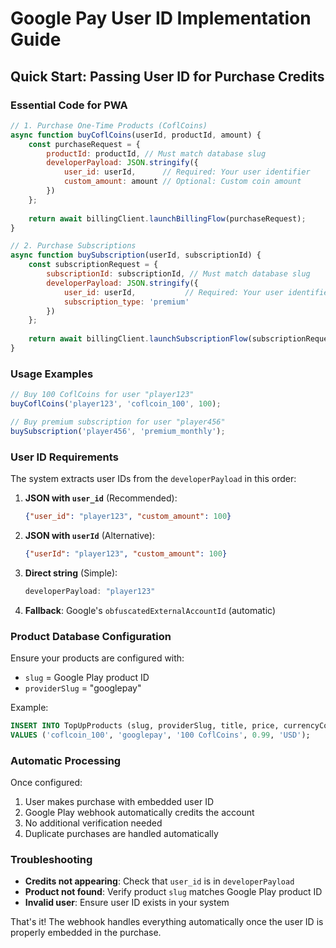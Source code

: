 # Google Pay User ID Implementation Guide

## Quick Start: Passing User ID for Purchase Credits

### Essential Code for PWA

```javascript
// 1. Purchase One-Time Products (CoflCoins)
async function buyCoflCoins(userId, productId, amount) {
    const purchaseRequest = {
        productId: productId, // Must match database slug
        developerPayload: JSON.stringify({
            user_id: userId,      // Required: Your user identifier
            custom_amount: amount // Optional: Custom coin amount
        })
    };
    
    return await billingClient.launchBillingFlow(purchaseRequest);
}

// 2. Purchase Subscriptions
async function buySubscription(userId, subscriptionId) {
    const subscriptionRequest = {
        subscriptionId: subscriptionId, // Must match database slug
        developerPayload: JSON.stringify({
            user_id: userId,           // Required: Your user identifier
            subscription_type: 'premium'
        })
    };
    
    return await billingClient.launchSubscriptionFlow(subscriptionRequest);
}
```

### Usage Examples

```javascript
// Buy 100 CoflCoins for user "player123"
buyCoflCoins('player123', 'coflcoin_100', 100);

// Buy premium subscription for user "player456"  
buySubscription('player456', 'premium_monthly');
```

### User ID Requirements

The system extracts user IDs from the `developerPayload` in this order:

1. **JSON with `user_id`** (Recommended):
   ```json
   {"user_id": "player123", "custom_amount": 100}
   ```

2. **JSON with `userId`** (Alternative):
   ```json
   {"userId": "player123", "custom_amount": 100}
   ```

3. **Direct string** (Simple):
   ```javascript
   developerPayload: "player123"
   ```

4. **Fallback**: Google's `obfuscatedExternalAccountId` (automatic)

### Product Database Configuration

Ensure your products are configured with:
- `slug` = Google Play product ID
- `providerSlug` = "googlepay"

Example:
```sql
INSERT INTO TopUpProducts (slug, providerSlug, title, price, currencyCode)
VALUES ('coflcoin_100', 'googlepay', '100 CoflCoins', 0.99, 'USD');
```

### Automatic Processing

Once configured:
1. User makes purchase with embedded user ID
2. Google Play webhook automatically credits the account
3. No additional verification needed
4. Duplicate purchases are handled automatically

### Troubleshooting

- **Credits not appearing**: Check that `user_id` is in `developerPayload`
- **Product not found**: Verify product `slug` matches Google Play product ID
- **Invalid user**: Ensure user ID exists in your system

That's it! The webhook handles everything automatically once the user ID is properly embedded in the purchase.
